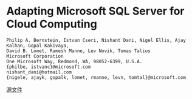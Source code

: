 # Adapting Microsoft SQL Server for Cloud Computing
```
Philip A. Bernstein, Istvan Cseri, Nishant Dani, Nigel Ellis, Ajay Kalhan, Gopal Kakivaya,
David B. Lomet, Ramesh Manne, Lev Novik, Tomas Talius
Microsoft Corporation
One Microsoft Way, Redmond, WA, 98052-6399, U.S.A.
{philbe, istvanc}@microsoft.com
nishant_dani@hotmail.com
{nigele, ajayk, gopalk, lomet, rmanne, levn, tomtal}@microsoft.com
```

[源文件](http://pan.baidu.com/s/1dFj3atN)